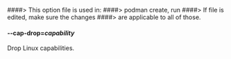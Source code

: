 ####> This option file is used in:
####> podman create, run
####> If file is edited, make sure the changes
####> are applicable to all of those.

#### **--cap-drop**=_capability_

Drop Linux capabilities.
